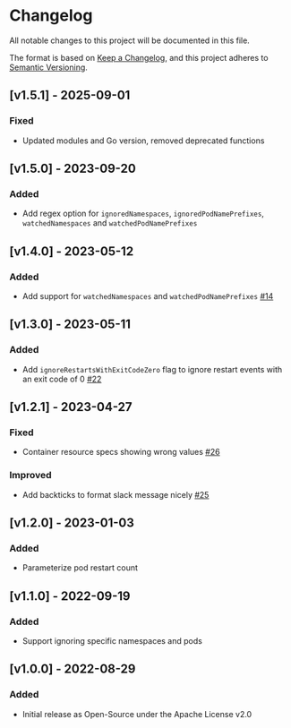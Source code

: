 # Changelog
All notable changes to this project will be documented in this file.

The format is based on [Keep a Changelog](https://keepachangelog.com/en/1.0.0/),
and this project adheres to [Semantic Versioning](https://semver.org/spec/v2.0.0.html).


## [v1.5.1] - 2025-09-01
### Fixed

- Updated modules and Go version, removed deprecated functions

## [v1.5.0] - 2023-09-20
### Added
- Add regex option for `ignoredNamespaces`, `ignoredPodNamePrefixes`, `watchedNamespaces` and `watchedPodNamePrefixes`

## [v1.4.0] - 2023-05-12
### Added
- Add support for `watchedNamespaces` and `watchedPodNamePrefixes` [#14](https://github.com/airwallex/k8s-pod-restart-info-collector/issues/14)

## [v1.3.0] - 2023-05-11
### Added
- Add `ignoreRestartsWithExitCodeZero` flag to ignore restart events with an exit code of 0 [#22](https://github.com/airwallex/k8s-pod-restart-info-collector/issues/22)

## [v1.2.1] - 2023-04-27
### Fixed
- Container resource specs showing wrong values [#26](https://github.com/airwallex/k8s-pod-restart-info-collector/issues/26)

### Improved
- Add backticks to format slack message nicely [#25](https://github.com/airwallex/k8s-pod-restart-info-collector/issues/25)

## [v1.2.0] - 2023-01-03
### Added
- Parameterize pod restart count

## [v1.1.0] - 2022-09-19
### Added
- Support ignoring specific namespaces and pods 

## [v1.0.0] - 2022-08-29
### Added
- Initial release as Open-Source under the Apache License v2.0
